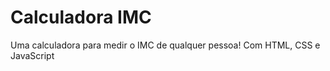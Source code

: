 # Calculadora IMC 
Uma calculadora para medir o IMC de qualquer pessoa! Com HTML, CSS e JavaScript

